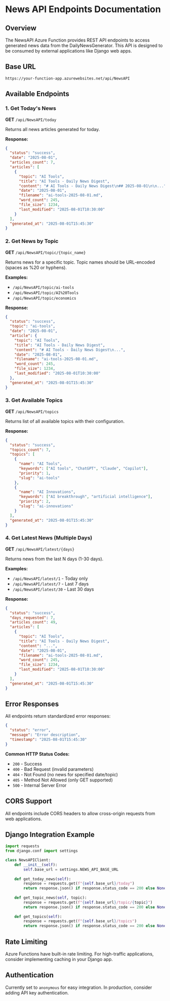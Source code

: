 # News API Endpoints Documentation

## Overview
The NewsAPI Azure Function provides REST API endpoints to access generated news data from the DailyNewsGenerator. This API is designed to be consumed by external applications like Django web apps.

## Base URL
```
https://your-function-app.azurewebsites.net/api/NewsAPI
```

## Available Endpoints

### 1. Get Today's News
**GET** `/api/NewsAPI/today`

Returns all news articles generated for today.

**Response:**
```json
{
  "status": "success",
  "date": "2025-08-01",
  "articles_count": 7,
  "articles": [
    {
      "topic": "AI Tools",
      "title": "AI Tools - Daily News Digest",
      "content": "# AI Tools - Daily News Digest\n## 2025-08-01\n\n...",
      "date": "2025-08-01",
      "filename": "ai-tools-2025-08-01.md",
      "word_count": 245,
      "file_size": 1234,
      "last_modified": "2025-08-01T10:30:00"
    }
  ],
  "generated_at": "2025-08-01T15:45:30"
}
```

### 2. Get News by Topic
**GET** `/api/NewsAPI/topic/{topic_name}`

Returns news for a specific topic. Topic names should be URL-encoded (spaces as %20 or hyphens).

**Examples:**
- `/api/NewsAPI/topic/ai-tools`
- `/api/NewsAPI/topic/AI%20Tools`
- `/api/NewsAPI/topic/economics`

**Response:**
```json
{
  "status": "success",
  "topic": "ai-tools",
  "date": "2025-08-01",
  "article": {
    "topic": "AI Tools",
    "title": "AI Tools - Daily News Digest",
    "content": "# AI Tools - Daily News Digest\n...",
    "date": "2025-08-01",
    "filename": "ai-tools-2025-08-01.md",
    "word_count": 245,
    "file_size": 1234,
    "last_modified": "2025-08-01T10:30:00"
  },
  "generated_at": "2025-08-01T15:45:30"
}
```

### 3. Get Available Topics
**GET** `/api/NewsAPI/topics`

Returns list of all available topics with their configuration.

**Response:**
```json
{
  "status": "success",
  "topics_count": 7,
  "topics": [
    {
      "name": "AI Tools",
      "keywords": ["AI tools", "ChatGPT", "Claude", "Copilot"],
      "priority": 1,
      "slug": "ai-tools"
    },
    {
      "name": "AI Innovations",
      "keywords": ["AI breakthrough", "artificial intelligence"],
      "priority": 2,
      "slug": "ai-innovations"
    }
  ],
  "generated_at": "2025-08-01T15:45:30"
}
```

### 4. Get Latest News (Multiple Days)
**GET** `/api/NewsAPI/latest/{days}`

Returns news from the last N days (1-30 days).

**Examples:**
- `/api/NewsAPI/latest/1` - Today only
- `/api/NewsAPI/latest/7` - Last 7 days
- `/api/NewsAPI/latest/30` - Last 30 days

**Response:**
```json
{
  "status": "success",
  "days_requested": 7,
  "articles_count": 49,
  "articles": [
    {
      "topic": "AI Tools",
      "title": "AI Tools - Daily News Digest",
      "content": "...",
      "date": "2025-08-01",
      "filename": "ai-tools-2025-08-01.md",
      "word_count": 245,
      "file_size": 1234,
      "last_modified": "2025-08-01T10:30:00"
    }
  ],
  "generated_at": "2025-08-01T15:45:30"
}
```

## Error Responses

All endpoints return standardized error responses:

```json
{
  "status": "error",
  "message": "Error description",
  "timestamp": "2025-08-01T15:45:30"
}
```

**Common HTTP Status Codes:**
- `200` - Success
- `400` - Bad Request (invalid parameters)
- `404` - Not Found (no news for specified date/topic)
- `405` - Method Not Allowed (only GET supported)
- `500` - Internal Server Error

## CORS Support
All endpoints include CORS headers to allow cross-origin requests from web applications.

## Django Integration Example

```python
import requests
from django.conf import settings

class NewsAPIClient:
    def __init__(self):
        self.base_url = settings.NEWS_API_BASE_URL
    
    def get_today_news(self):
        response = requests.get(f"{self.base_url}/today")
        return response.json() if response.status_code == 200 else None
    
    def get_topic_news(self, topic):
        response = requests.get(f"{self.base_url}/topic/{topic}")
        return response.json() if response.status_code == 200 else None
    
    def get_topics(self):
        response = requests.get(f"{self.base_url}/topics")
        return response.json() if response.status_code == 200 else None
```

## Rate Limiting
Azure Functions have built-in rate limiting. For high-traffic applications, consider implementing caching in your Django app.

## Authentication
Currently set to `anonymous` for easy integration. In production, consider adding API key authentication.